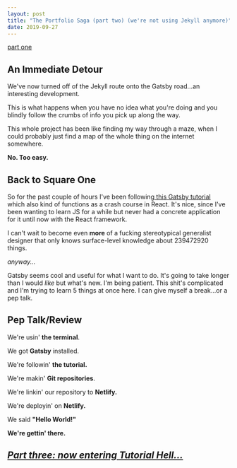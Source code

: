 ```yaml
---
layout: post
title: "The Portfolio Saga (part two) (we're not using Jekyll anymore)"
date: 2019-09-27
---
```


[part one](https://halfasser.github.io/blog/2019/09/27/The-Portfolio-Saga-(part-one))

## An Immediate Detour

We've now turned off of the Jekyll route onto the Gatsby road...an interesting development. 

This is what happens when you have no idea what you're doing and you blindly follow the crumbs of info you pick up along the way.

This whole project has been like finding my way through a maze, when I could probably just find a map of the whole thing on the internet somewhere.

**No. Too easy.**

## Back to Square One

So for the past couple of hours I've been following[ this Gatsby tutorial](https://www.gatsbyjs.org/tutorial/) which also kind of functions as a crash course in React. It's nice, since I've been wanting to learn JS for a while but never had a concrete application for it until now with the React framework.

I can't wait to become even **more** of a fucking stereotypical generalist designer that only knows surface-level knowledge about 239472920 things.

*anyway...*

Gatsby seems cool and useful for what I want to do. It's going to take longer than I would *like* but what's new. I'm being patient. This shit's complicated and I'm trying to learn 5 things at once here. I can give myself a break...or a pep talk.

## Pep Talk/Review

We're usin' **the terminal**.

We got **Gatsby** installed.

We're followin' **the tutorial.**

We're makin' **Git repositories**.

We're linkin' our repository to **Netlify.**

We're deployin' on **Netlify.**

We said **"Hello World!"**

**We're gettin' there.**

## *[Part three: now entering Tutorial Hell...](https://halfasser.github.io/blog/2019/09/27/The-Portfolio-Saga-(part-three))*